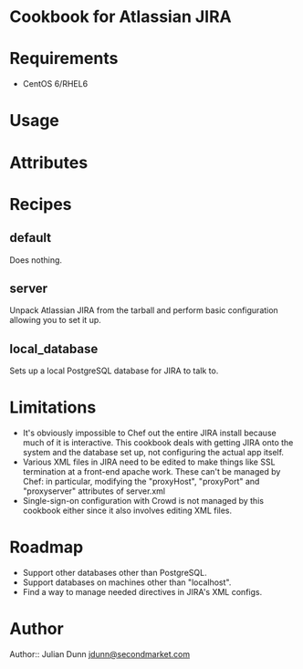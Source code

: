 # Cookbook for Atlassian JIRA

# Requirements

* CentOS 6/RHEL6

# Usage

# Attributes

# Recipes

## default

Does nothing.

## server

Unpack Atlassian JIRA from the tarball and perform basic configuration allowing you to set it up.

## local_database

Sets up a local PostgreSQL database for JIRA to talk to.

# Limitations

* It's obviously impossible to Chef out the entire JIRA install because much of it is interactive. This cookbook deals with getting JIRA onto the system and the database set up, not configuring the actual app itself.
* Various XML files in JIRA need to be edited to make things like SSL termination at a front-end apache work. These can't be managed by Chef: in particular, modifying the "proxyHost", "proxyPort" and "proxyserver" attributes of server.xml
* Single-sign-on configuration with Crowd is not managed by this cookbook either since it also involves editing XML files.

# Roadmap

* Support other databases other than PostgreSQL.
* Support databases on machines other than "localhost".
* Find a way to manage needed directives in JIRA's XML configs.

# Author

Author:: Julian Dunn <jdunn@secondmarket.com>
